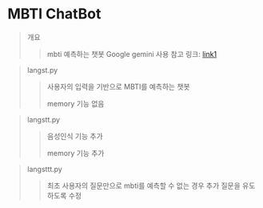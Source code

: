 # MBTI ChatBot

> 개요
>> mbti 예측하는 챗봇
>> Google gemini 사용
>> 참고 링크: [link1](https://wikidocs.net/232689)

> langst.py
>> 사용자의 입력을 기반으로 MBTI를 예측하는 챗봇
>> 
>> memory 기능 없음

> langstt.py
>> 음성인식 기능 추가
>>
>> memory 기능 추가

> langsttt.py
>> 최초 사용자의 질문만으로 mbti를 예측할 수 없는 경우 추가 질문을 유도하도록 수정
